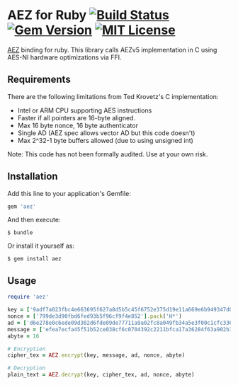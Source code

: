 # AEZ for Ruby [![Build Status](https://github.com/azuchi/aez/actions/workflows/ruby.yml/badge.svg?branch=master)](https://github.com/azuchi/aez/actions/workflows/ruby.yml) [![Gem Version](https://badge.fury.io/rb/aez.svg)](https://badge.fury.io/rb/aez) [![MIT License](http://img.shields.io/badge/license-MIT-blue.svg?style=flat)](LICENSE)

[AEZ](http://web.cs.ucdavis.edu/~rogaway/aez/) binding for ruby.
This library calls AEZv5 implementation in C using AES-NI hardware optimizations via FFI.

## Requirements

There are the following limitations from Ted Krovetz's C implementation:

- Intel or ARM CPU supporting AES instructions
- Faster if all pointers are 16-byte aligned.
- Max 16 byte nonce, 16 byte authenticator
- Single AD (AEZ spec allows vector AD but this code doesn't)
- Max 2^32-1 byte buffers allowed (due to using unsigned int)

Note: This code has not been formally audited. Use at your own risk.

## Installation

Add this line to your application's Gemfile:

```ruby
gem 'aez'
```

And then execute:

    $ bundle

Or install it yourself as:

    $ gem install aez

## Usage

```ruby
require 'aez'

key = ['9adf7a023fbc4e663695f627a8d5b5c45f6752e375d19e11a669e6b949347d0cf5e0e2516ee285af365224976afa60be'].pack('H*')
nonce = ['799de3d90fbd6fed93b5f96cf9f4e852'].pack('H*')
ad = ['d6e278e0c6ede09d302d6fde09de77711a9a02fc8a049fb34a5e3f00c1cfc336d0'].pack('H*')
message = ['efea7ecfa45f51b52ce038cf6c0704392c2211bfca17a36284f63a902b37f0ab'].pack('H*')
abyte = 16

# Encryption
cipher_tex = AEZ.encrypt(key, message, ad, nonce, abyte)

# Decryption
plain_text = AEZ.decrypt(key, cipher_tex, ad, nonce, abyte)
```
